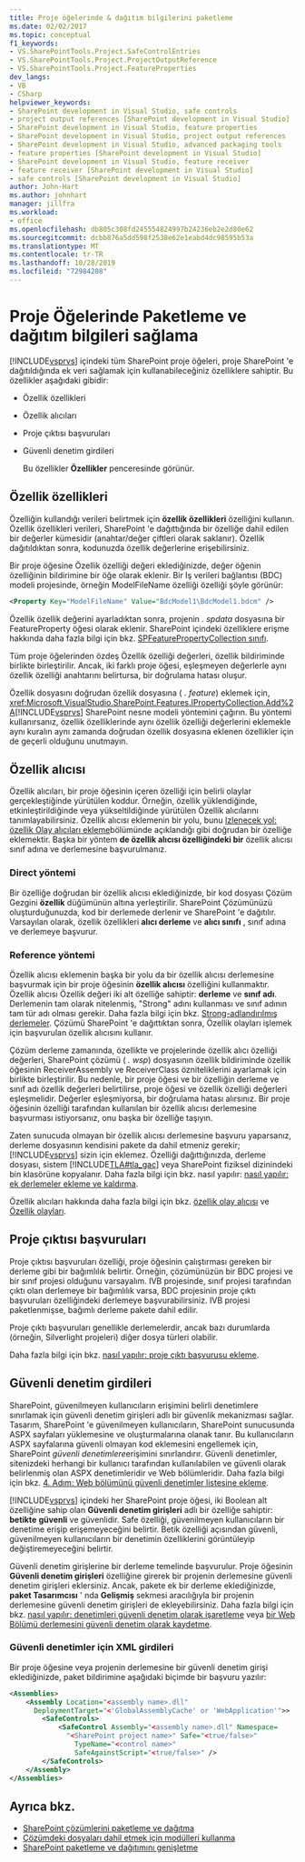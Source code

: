 ```yaml
---
title: Proje öğelerinde & dağıtım bilgilerini paketleme
ms.date: 02/02/2017
ms.topic: conceptual
f1_keywords:
- VS.SharePointTools.Project.SafeControlEntries
- VS.SharePointTools.Project.ProjectOutputReference
- VS.SharePointTools.Project.FeatureProperties
dev_langs:
- VB
- CSharp
helpviewer_keywords:
- SharePoint development in Visual Studio, safe controls
- project output references [SharePoint development in Visual Studio]
- SharePoint development in Visual Studio, feature properties
- SharePoint development in Visual Studio, project output references
- SharePoint development in Visual Studio, advanced packaging tools
- feature properties [SharePoint development in Visual Studio]
- SharePoint development in Visual Studio, feature receiver
- feature receiver [SharePoint development in Visual Studio]
- safe controls [SharePoint development in Visual Studio]
author: John-Hart
ms.author: johnhart
manager: jillfra
ms.workload:
- office
ms.openlocfilehash: db805c308fd245554824997b24236eb2e2d80e62
ms.sourcegitcommit: dcbb876a5dd598f2538e62e1eabd4dc98595b53a
ms.translationtype: MT
ms.contentlocale: tr-TR
ms.lasthandoff: 10/28/2019
ms.locfileid: "72984208"
---
```

# <a name="provide-packaging-and-deployment-information-in-project-items"></a>Proje Öğelerinde Paketleme ve dağıtım bilgileri sağlama
  [!INCLUDE[vsprvs](../sharepoint/includes/vsprvs-md.md)] içindeki tüm SharePoint proje öğeleri, proje SharePoint 'e dağıtıldığında ek veri sağlamak için kullanabileceğiniz özelliklere sahiptir. Bu özellikler aşağıdaki gibidir:

- Özellik özellikleri

- Özellik alıcıları

- Proje çıktısı başvuruları

- Güvenli denetim girdileri

  Bu özellikler **Özellikler** penceresinde görünür.

## <a name="feature-properties"></a>Özellik özellikleri
 Özelliğin kullandığı verileri belirtmek için **özellik özellikleri** özelliğini kullanın. Özellik özellikleri verileri, SharePoint 'e dağıttığında bir özelliğe dahil edilen bir değerler kümesidir (anahtar/değer çiftleri olarak saklanır). Özellik dağıtıldıktan sonra, kodunuzda özellik değerlerine erişebilirsiniz.

 Bir proje öğesine Özellik özelliği değeri eklediğinizde, değer öğenin özelliğinin bildirimine bir öğe olarak eklenir. Bir Iş verileri bağlantısı (BDC) modeli projesinde, örneğin ModelFileName özelliği özelliği şöyle görünür:

```xml
<Property Key="ModelFileName" Value="BdcModel1\BdcModel1.bdcm" />
```

 Özellik özellik değerini ayarladıktan sonra, projenin *. spdata* dosyasına bir FeatureProperty öğesi olarak eklenir. SharePoint içindeki özelliklere erişme hakkında daha fazla bilgi için bkz. [SPFeaturePropertyCollection sınıfı](/previous-versions/office/sharepoint-server/ms461895(v=office.15)).

 Tüm proje öğelerinden özdeş Özellik özelliği değerleri, özellik bildiriminde birlikte birleştirilir. Ancak, iki farklı proje öğesi, eşleşmeyen değerlerle aynı özellik özelliği anahtarını belirtursa, bir doğrulama hatası oluşur.

 Özellik dosyasını doğrudan özellik dosyasına ( *. feature*) eklemek için, <xref:Microsoft.VisualStudio.SharePoint.Features.IPropertyCollection.Add%2A>[!INCLUDE[vsprvs](../sharepoint/includes/vsprvs-md.md)] SharePoint nesne modeli yöntemini çağırın. Bu yöntemi kullanırsanız, özellik özelliklerinde aynı özellik özelliği değerlerini eklemekle aynı kuralın aynı zamanda doğrudan özellik dosyasına eklenen özellikler için de geçerli olduğunu unutmayın.

## <a name="feature-receiver"></a>Özellik alıcısı
 Özellik alıcıları, bir proje öğesinin içeren özelliği için belirli olaylar gerçekleştiğinde yürütülen koddur. Örneğin, özellik yüklendiğinde, etkinleştirildiğinde veya yükseltildiğinde yürütülen Özellik alıcılarını tanımlayabilirsiniz. Özellik alıcısı eklemenin bir yolu, bunu [Izlenecek yol: özellik Olay alıcıları ekleme](../sharepoint/walkthrough-add-feature-event-receivers.md)bölümünde açıklandığı gibi doğrudan bir özelliğe eklemektir. Başka bir yöntem **de özellik alıcısı özelliğindeki bir** özellik alıcısı sınıf adına ve derlemesine başvurulmanız.

### <a name="direct-method"></a>Direct yöntemi
 Bir özelliğe doğrudan bir özellik alıcısı eklediğinizde, bir kod dosyası Çözüm Gezgini **özellik** düğümünün altına yerleştirilir. SharePoint Çözümünüzü oluşturduğunuzda, kod bir derlemede derlenir ve SharePoint 'e dağıtılır. Varsayılan olarak, özellik özellikleri **alıcı derleme** ve **alıcı sınıfı** , sınıf adına ve derlemeye başvurur.

### <a name="reference-method"></a>Reference yöntemi
 Özellik alıcısı eklemenin başka bir yolu da bir özellik alıcısı derlemesine başvurmak için bir proje öğesinin **özellik alıcısı** özelliğini kullanmaktır. Özellik alıcısı Özellik değeri iki alt özelliğe sahiptir: **derleme** ve **sınıf adı**. Derlemenin tam olarak nitelenmiş, "Strong" adını kullanması ve sınıf adının tam tür adı olması gerekir. Daha fazla bilgi için bkz. [Strong-adlandırılmış derlemeler](/previous-versions/dotnet/netframework-4.0/wd40t7ad(v=vs.100)). Çözümü SharePoint 'e dağıttıktan sonra, Özellik olayları işlemek için başvurulan özellik alıcısını kullanır.

 Çözüm derleme zamanında, özellikte ve projelerinde özellik alıcı özelliği değerleri, SharePoint çözümü ( *. wsp*) dosyasının özellik bildiriminde özellik öğesinin ReceiverAssembly ve ReceiverClass özniteliklerini ayarlamak için birlikte birleştirilir. Bu nedenle, bir proje öğesi ve bir özelliğin derleme ve sınıf adı özellik değerleri belirtilirse, proje öğesi ve özellik özelliği değerleri eşleşmelidir. Değerler eşleşmiyorsa, bir doğrulama hatası alırsınız. Bir proje öğesinin özelliği tarafından kullanılan bir özellik alıcısı derlemesine başvurması istiyorsanız, onu başka bir özelliğe taşıyın.

 Zaten sunucuda olmayan bir özellik alıcısı derlemesine başvuru yaparsanız, derleme dosyasının kendisini pakete da dahil etmeniz gerekir; [!INCLUDE[vsprvs](../sharepoint/includes/vsprvs-md.md)] sizin için eklemez. Özelliği dağıttığınızda, derleme dosyası, sistem [!INCLUDE[TLA#tla_gac](../sharepoint/includes/tlasharptla-gac-md.md)] veya SharePoint fiziksel dizinindeki bin klasörüne kopyalanır. Daha fazla bilgi için bkz. nasıl yapılır: [nasıl yapılır: ek derlemeler ekleme ve kaldırma](../sharepoint/how-to-add-and-remove-additional-assemblies.md).

 Özellik alıcıları hakkında daha fazla bilgi için bkz. [özellik olay alıcısı](/previous-versions/office/developer/sharepoint-2007/bb862634(v=office.12)) ve [Özellik olayları](/previous-versions/office/developer/sharepoint-2010/ms469501(v=office.14)).

## <a name="project-output-references"></a>Proje çıktısı başvuruları
 Proje çıktısı başvuruları özelliği, proje öğesinin çalıştırması gereken bir derleme gibi bir bağımlılık belirtir. Örneğin, çözümünüzün bir BDC projesi ve bir sınıf projesi olduğunu varsayalım. IVB projesinde, sınıf projesi tarafından çıktı olan derlemeye bir bağımlılık varsa, BDC projesinin proje çıktı başvuruları özelliğindeki derlemeye başvurabilirsiniz. IVB projesi paketlenmişse, bağımlı derleme pakete dahil edilir.

 Proje çıktı başvuruları genellikle derlemelerdir, ancak bazı durumlarda (örneğin, Silverlight projeleri) diğer dosya türleri olabilir.

 Daha fazla bilgi için bkz. [nasıl yapılır: proje çıktı başvurusu ekleme](../sharepoint/how-to-add-a-project-output-reference.md).

## <a name="safe-control-entries"></a>Güvenli denetim girdileri
 SharePoint, güvenilmeyen kullanıcıların erişimini belirli denetimlere sınırlamak için güvenli denetim girişleri adlı bir güvenlik mekanizması sağlar. Tasarım, SharePoint 'e güvenilmeyen kullanıcıların, SharePoint sunucusunda ASPX sayfaları yüklemesine ve oluşturmalarına olanak tanır. Bu kullanıcıların ASPX sayfalarına güvenli olmayan kod eklemesini engellemek için, SharePoint *güvenli denetimlere*erişimini sınırlandırır. Güvenli denetimler, sitenizdeki herhangi bir kullanıcı tarafından kullanılabilen ve güvenli olarak belirlenmiş olan ASPX denetimleridir ve Web bölümleridir. Daha fazla bilgi için bkz. [4. Adım: Web bölümünü güvenli denetimler listesine ekleme](/previous-versions/office/developer/sharepoint-2007/ms581321(v=office.12)).

 [!INCLUDE[vsprvs](../sharepoint/includes/vsprvs-md.md)] içindeki her SharePoint proje öğesi, iki Boolean alt özelliğine sahip olan **Güvenli denetim girişleri** adlı bir özelliğe sahiptir: **betikte** **güvenli** ve güvenlidir. Safe özelliği, güvenilmeyen kullanıcıların bir denetime erişip erişemeyeceğini belirtir. Betik özelliği açısından güvenli, güvenilmeyen kullanıcıların bir denetimin özelliklerini görüntüleyip değiştiremeyeceğini belirtir.

 Güvenli denetim girişlerine bir derleme temelinde başvurulur. Proje öğesinin **Güvenli denetim girişleri** özelliğine girerek bir projenin derlemesine güvenli denetim girişleri eklersiniz. Ancak, pakete ek bir derleme eklediğinizde, **paket Tasarımcısı** ' nda **Gelişmiş** sekmesi aracılığıyla bir projenin derlemesine güvenli denetim girişleri de ekleyebilirsiniz. Daha fazla bilgi için bkz. [nasıl yapılır: denetimleri güvenli denetim olarak işaretleme](../sharepoint/how-to-mark-controls-as-safe-controls.md) veya [bir Web Bölümü derlemesini güvenli denetim olarak kaydetme](/previous-versions/office/developer/sharepoint2003/dd587360(v=office.11)).

### <a name="xml-entries-for-safe-controls"></a>Güvenli denetimler için XML girdileri
 Bir proje öğesine veya projenin derlemesine bir güvenli denetim girişi eklediğinizde, paket bildirimine aşağıdaki biçimde bir başvuru yazılır:

```xml
<Assemblies>
    <Assembly Location="<assembly name>.dll"
      DeploymentTarget="<'GlobalAssemblyCache' or 'WebApplication'">>
        <SafeControls>
            <SafeControl Assembly="<assembly name>.dll" Namespace=
              "<SharePoint project name>" Safe="<true/false>"
                TypeName="<control name>"
                SafeAgainstScript="<true/false>" />
        </SafeControls>
    </Assembly>
</Assemblies>
```

## <a name="see-also"></a>Ayrıca bkz.
- [SharePoint çözümlerini paketleme ve dağıtma](../sharepoint/packaging-and-deploying-sharepoint-solutions.md)
- [Çözümdeki dosyaları dahil etmek için modülleri kullanma](../sharepoint/using-modules-to-include-files-in-the-solution.md)
- [SharePoint paketleme ve dağıtımını genişletme](../sharepoint/extending-sharepoint-packaging-and-deployment.md)
